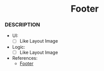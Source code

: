 <h1 align="center">Footer</h1>

### DESCRIPTION

- UI:
  - [ ] Like Layout Image
- Logic: 
  - [ ] Like Layout Image

- References:
  - [Footer](https://codepen.io/haycuoilennao19/pen/wvKWMGJ)